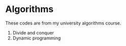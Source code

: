 # Algorithms
These codes are from my university algorithms course.

1. Divide and conquer
2. Dynamic programming
